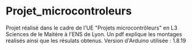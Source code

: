 # Projet_microcontroleurs
Projet réalisé dans le cadre de l'UE "Projets microcontrôleurs" en L3 Sciences de le Maitère à l'ENS de Lyon. 
Un pdf explique les montages réalisés ainsi que les résulats obtenus.
Version d'Arduino utilisée : 1.8.19
